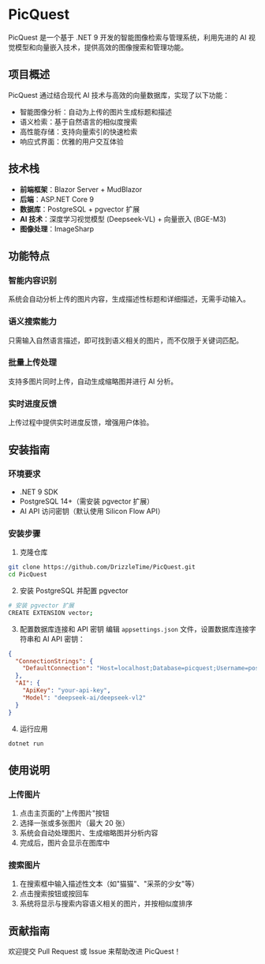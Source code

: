 # PicQuest

PicQuest 是一个基于 .NET 9 开发的智能图像检索与管理系统，利用先进的 AI 视觉模型和向量嵌入技术，提供高效的图像搜索和管理功能。

## 项目概述

PicQuest 通过结合现代 AI 技术与高效的向量数据库，实现了以下功能：

- 智能图像分析：自动为上传的图片生成标题和描述
- 语义检索：基于自然语言的相似度搜索
- 高性能存储：支持向量索引的快速检索
- 响应式界面：优雅的用户交互体验

## 技术栈

- **前端框架**：Blazor Server + MudBlazor
- **后端**：ASP.NET Core 9
- **数据库**：PostgreSQL + pgvector 扩展
- **AI 技术**：深度学习视觉模型 (Deepseek-VL) + 向量嵌入 (BGE-M3)
- **图像处理**：ImageSharp

## 功能特点

### 智能内容识别

系统会自动分析上传的图片内容，生成描述性标题和详细描述，无需手动输入。

### 语义搜索能力

只需输入自然语言描述，即可找到语义相关的图片，而不仅限于关键词匹配。

### 批量上传处理

支持多图片同时上传，自动生成缩略图并进行 AI 分析。

### 实时进度反馈

上传过程中提供实时进度反馈，增强用户体验。

## 安装指南

### 环境要求

- .NET 9 SDK
- PostgreSQL 14+（需安装 pgvector 扩展）
- AI API 访问密钥（默认使用 Silicon Flow API）

### 安装步骤

1. 克隆仓库
```bash
git clone https://github.com/DrizzleTime/PicQuest.git
cd PicQuest
```

2. 安装 PostgreSQL 并配置 pgvector
```bash
# 安装 pgvector 扩展
CREATE EXTENSION vector;
```

3. 配置数据库连接和 API 密钥
   编辑 `appsettings.json` 文件，设置数据库连接字符串和 AI API 密钥：
```json
{
  "ConnectionStrings": {
    "DefaultConnection": "Host=localhost;Database=picquest;Username=postgres;Password=yourpassword"
  },
  "AI": {
    "ApiKey": "your-api-key",
    "Model": "deepseek-ai/deepseek-vl2"
  }
}
```

4. 运行应用
```bash
dotnet run
```

## 使用说明

### 上传图片
1. 点击主页面的"上传图片"按钮
2. 选择一张或多张图片（最大 20 张）
3. 系统会自动处理图片、生成缩略图并分析内容
4. 完成后，图片会显示在图库中

### 搜索图片
1. 在搜索框中输入描述性文本（如"猫猫"、"采茶的少女"等）
2. 点击搜索按钮或按回车
3. 系统将显示与搜索内容语义相关的图片，并按相似度排序

## 贡献指南

欢迎提交 Pull Request 或 Issue 来帮助改进 PicQuest！

